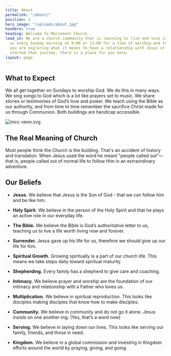 ```yaml
---
title: About
permalink: "/about/"
position: 1
hero_image: "/uploads/about.jpg"
hasHero: true
heading: Welcome To Mariemont Church
lead_in: We are a church community that is learning to live and love in Jesus. Join
  us every Sunday morning at 9:00 or 11:00 for a time of worship and teaching. Whether
  you are exploring what it means to have a relationship with Jesus or have already
  started that journey, there is a place for you here.
layout: page
---
```


## What to Expect

We all get together on Sundays to worship God. We do this in many ways. We sing songs to God which is a lot like prayers set to music. We share stories or testimonies of God’s love and power. We teach using the Bible as our authority, and from time to time remember the sacrifice Christ made for us through Communion. Both buildings are handicap accessible.

![mcc-venn.svg](/uploads/mcc-venn.svg)

## The Real Meaning of Church

Most people think the Church is the building. That's an accident of history and translation. When Jesus used the word he meant "people called out"—that is, people called out of normal life to follow Him in an extraordinary adventure.

## Our Beliefs

* **Jesus.** We believe that Jesus is the Son of God - that we can follow him and be like him.

* **Holy Spirit.** We believe in the person of the Holy Spirit and that he plays an active role in our everyday life.

* **The Bible.** We believe the Bible is God’s authoritative letter to us, teaching us to live a life worth living now and forever.

* **Surrender.** Jesus gave up his life for us, therefore we should give up our life for him.

* **Spiritual Growth.** Growing spiritually is a part of our church life. This means we take steps daily toward spiritual maturity.

* **Shepherding.** Every family has a shepherd to give care and coaching.

* **Intimacy.** We believe prayer and worship are the foundation of our intimacy and relationship with a Father who loves us.

* **Multiplication.** We believe in spiritual reproduction. This looks like disciples making disciples that know how to make disciples.

* **Community.** We believe in community and do not go it alone. Jesus insists on one another-ing. (Yes, that’s a word now)

* **Serving.** We believe in laying down our lives. This looks like serving our family, friends, and those in need.

* **Kingdom.** We believe in a global commission and investing in Kingdom efforts around the world by praying, giving, and going.
